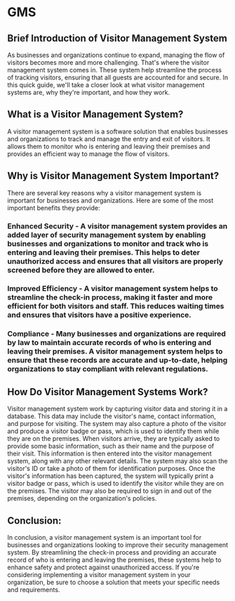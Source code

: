 # GMS
## Brief Introduction of Visitor Management System

As businesses and organizations continue to expand, managing the flow of visitors becomes more and more challenging. That's where the visitor management system comes in. These system help streamline the process of tracking visitors, ensuring that all guests are accounted for and secure. In this quick guide, we'll take a closer look at what visitor management systems are, why they're important, and how they work.
## What is a Visitor Management System?
A visitor management system is a software solution that enables businesses and organizations to track and manage the entry and exit of visitors. It allows them to monitor who is entering and leaving their premises and provides an efficient way to manage the flow of visitors.
## Why is Visitor Management System Important?
There are several key reasons why a visitor management system is important for businesses and organizations. Here are some of the most important benefits they provide:
### Enhanced Security - A visitor management system provides an added layer of security management system by enabling businesses and organizations to monitor and track who is entering and leaving their premises. This helps to deter unauthorized access and ensures that all visitors are properly screened before they are allowed to enter.
### Improved Efficiency - A visitor management system helps to streamline the check-in process, making it faster and more efficient for both visitors and staff. This reduces waiting times and ensures that visitors have a positive experience.
### Compliance - Many businesses and organizations are required by law to maintain accurate records of who is entering and leaving their premises. A visitor management system helps to ensure that these records are accurate and up-to-date, helping organizations to stay compliant with relevant regulations.
## How Do Visitor Management Systems Work?
Visitor management system work by capturing visitor data and storing it in a database. This data may include the visitor's name, contact information, and purpose for visiting. The system may also capture a photo of the visitor and produce a visitor badge or pass, which is used to identify them while they are on the premises.
When visitors arrive, they are typically asked to provide some basic information, such as their name and the purpose of their visit. This information is then entered into the visitor management system, along with any other relevant details. The system may also scan the visitor's ID or take a photo of them for identification purposes.
Once the visitor's information has been captured, the system will typically print a visitor badge or pass, which is used to identify the visitor while they are on the premises. The visitor may also be required to sign in and out of the premises, depending on the organization's policies.
## Conclusion:
In conclusion, a visitor management system is an important tool for businesses and organizations looking to improve their security management system. By streamlining the check-in process and providing an accurate record of who is entering and leaving the premises, these systems help to enhance safety and protect against unauthorized access. If you're considering implementing a visitor management system in your organization, be sure to choose a solution that meets your specific needs and requirements.
